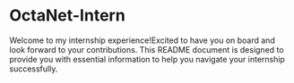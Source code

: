 # OctaNet-Intern

Welcome to my internship experience!Excited to have you on board and look forward to your contributions. This README document is designed to provide you with essential information to help you navigate your internship successfully.
